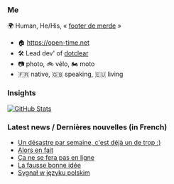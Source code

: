 ### Me

🌍 Human, He/His, « [footer de merde](https://open-time.net/post/2013/07/17/La-veritable-histoire-du-Footer-de-merde-) » 
* 🏠 https://open-time.net 
* 🛠️ Lead dev' of [dotclear](https://git.dotclear.org/dev/dotclear)
* 📷 photo, 🚲 vélo, 🏍️ moto 
* 🇫🇷 native, 🇬🇧 speaking, 🇪🇺 living

### Insights

[![GitHub Stats](https://github-readme-stats-sigma-five.vercel.app/api?username=franck-paul)](https://github.com/franck-paul)

### Latest news / Dernières nouvelles (in French)

<!-- BLOG-POST-LIST:START -->
- [Un désastre par semaine, c&#39;est déjà un de trop :&rpar;](https://open-time.net/post/2025/07/25/Un-desastre-par-semaine-c-est-deja-un-de-trop-%3A)
- [Alors en fait](https://open-time.net/post/2025/07/24/Alors-en-fait)
- [Ça ne se fera pas en ligne](https://open-time.net/post/2025/07/23/Ca-ne-se-fera-pas-en-ligne)
- [La fausse bonne idée](https://open-time.net/post/2025/07/22/La-fausse-bonne-idee)
- [Sygnał w języku polskim](https://open-time.net/post/2025/07/21/Sygna-w-jzyku-polskim)
<!-- BLOG-POST-LIST:END -->
